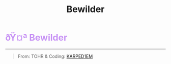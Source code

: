 ﻿---
lang: en-US
title: Bewilder
prev: Beartrap
next: Burst
---
# <font color=#c894f5>ðŸ¤ª <b>Bewilder</b></font> <Badge text="Helpful" type="tip" vertical="middle"/>
---

> From: TOHR & Coding: [KARPED1EM](https://github.com/KARPED1EM)


